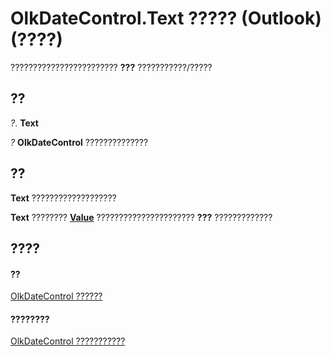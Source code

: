 
# OlkDateControl.Text ????? (Outlook)(????)

???????????????????????? **???** ???????????/?????


## ??

 _?_. **Text**

 _?_ **OlkDateControl** ??????????????


## ??

 **Text** ???????????????????

 **Text** ???????? **[Value](df2c96d4-42d4-fd33-a55b-2162f65069b7.md)** ?????????????????????? **???** ?????????????


## ????


#### ??


[OlkDateControl ??????](bd0c6bbe-c348-c748-41fe-0cf7ecebcc1e.md)
#### ????????


[OlkDateControl ???????????](http://msdn.microsoft.com/library/6bc09aee-2f4e-5042-a653-52c0c09068c5%28Office.15%29.aspx)